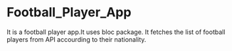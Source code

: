 # Football_Player_App
It is a football player app.It uses bloc package. It fetches the list of football players from API accourding to their nationality.
